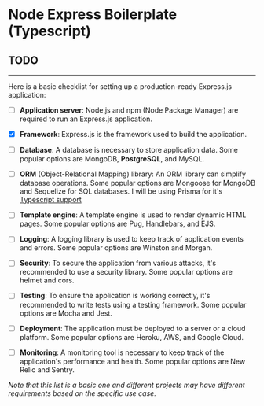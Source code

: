 # Node Express Boilerplate (Typescript)

## TODO

---

Here is a basic checklist for setting up a production-ready Express.js application:

- [ ] **Application server**: Node.js and npm (Node Package Manager) are required to run an Express.js application.

- [x] **Framework**: Express.js is the framework used to build the application.

- [ ] **Database**: A database is necessary to store application data. Some popular options are MongoDB, **PostgreSQL**, and MySQL.

- [ ] **ORM** (Object-Relational Mapping) library: An ORM library can simplify database operations. Some popular options are Mongoose for MongoDB and Sequelize for SQL databases. I will be using Prisma for it's [Typescript support](https://www.prisma.io/docs/concepts/more/comparisons/prisma-and-typeorm#type-safety)

- [ ] **Template engine**: A template engine is used to render dynamic HTML pages. Some popular options are Pug, Handlebars, and EJS.

- [ ] **Logging**: A logging library is used to keep track of application events and errors. Some popular options are Winston and Morgan.

- [ ] **Security**: To secure the application from various attacks, it's recommended to use a security library. Some popular options are helmet and cors.

- [ ] **Testing**: To ensure the application is working correctly, it's recommended to write tests using a testing framework. Some popular options are Mocha and Jest.

- [ ] **Deployment**: The application must be deployed to a server or a cloud platform. Some popular options are Heroku, AWS, and Google Cloud.

- [ ] **Monitoring**: A monitoring tool is necessary to keep track of the application's performance and health. Some popular options are New Relic and Sentry.

_Note that this list is a basic one and different projects may have different requirements based on the specific use case._
